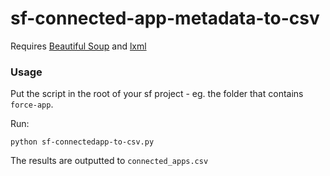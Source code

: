 # sf-connected-app-metadata-to-csv

Requires [Beautiful Soup](https://beautiful-soup-4.readthedocs.io/en/latest/) and [lxml](https://lxml.de/)

### Usage

Put the script in the root of your sf project - eg. the folder that contains `force-app`.

Run:

`python sf-connectedapp-to-csv.py`

The results are outputted to `connected_apps.csv`
